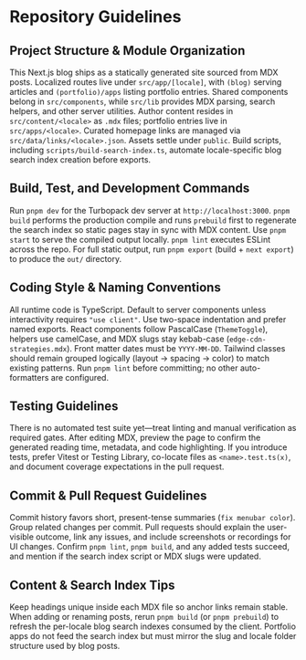 # Repository Guidelines

## Project Structure & Module Organization
This Next.js blog ships as a statically generated site sourced from MDX posts. Localized routes live under `src/app/[locale]`, with `(blog)` serving articles and `(portfolio)/apps` listing portfolio entries. Shared components belong in `src/components`, while `src/lib` provides MDX parsing, search helpers, and other server utilities. Author content resides in `src/content/<locale>` as `.mdx` files; portfolio entries live in `src/apps/<locale>`. Curated homepage links are managed via `src/data/links/<locale>.json`. Assets settle under `public`. Build scripts, including `scripts/build-search-index.ts`, automate locale-specific blog search index creation before exports.

## Build, Test, and Development Commands
Run `pnpm dev` for the Turbopack dev server at `http://localhost:3000`. `pnpm build` performs the production compile and runs `prebuild` first to regenerate the search index so static pages stay in sync with MDX content. Use `pnpm start` to serve the compiled output locally. `pnpm lint` executes ESLint across the repo. For full static output, run `pnpm export` (build + `next export`) to produce the `out/` directory.

## Coding Style & Naming Conventions
All runtime code is TypeScript. Default to server components unless interactivity requires `"use client"`. Use two-space indentation and prefer named exports. React components follow PascalCase (`ThemeToggle`), helpers use camelCase, and MDX slugs stay kebab-case (`edge-cdn-strategies.mdx`). Front matter dates must be `YYYY-MM-DD`. Tailwind classes should remain grouped logically (layout → spacing → color) to match existing patterns. Run `pnpm lint` before committing; no other auto-formatters are configured.

## Testing Guidelines
There is no automated test suite yet—treat linting and manual verification as required gates. After editing MDX, preview the page to confirm the generated reading time, metadata, and code highlighting. If you introduce tests, prefer Vitest or Testing Library, co-locate files as `<name>.test.ts(x)`, and document coverage expectations in the pull request.

## Commit & Pull Request Guidelines
Commit history favors short, present-tense summaries (`fix menubar color`). Group related changes per commit. Pull requests should explain the user-visible outcome, link any issues, and include screenshots or recordings for UI changes. Confirm `pnpm lint`, `pnpm build`, and any added tests succeed, and mention if the search index script or MDX slugs were updated.

## Content & Search Index Tips
Keep headings unique inside each MDX file so anchor links remain stable. When adding or renaming posts, rerun `pnpm build` (or `pnpm prebuild`) to refresh the per-locale blog search indexes consumed by the client. Portfolio apps do not feed the search index but must mirror the slug and locale folder structure used by blog posts.
